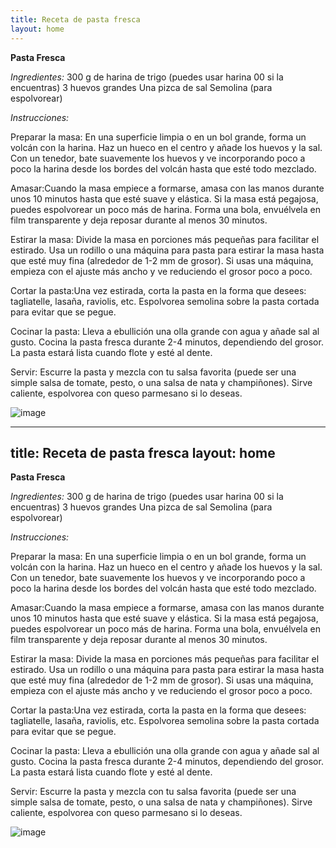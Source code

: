 ```yaml
---
title: Receta de pasta fresca
layout: home
---
```


**Pasta Fresca**

_Ingredientes:_
300 g de harina de trigo (puedes usar harina 00 si la encuentras)
3 huevos grandes
Una pizca de sal
Semolina (para espolvorear)

_Instrucciones:_

Preparar la masa: En una superficie limpia o en un bol grande, forma un volcán con la harina. Haz un hueco en el centro y añade los huevos y la sal.
Con un tenedor, bate suavemente los huevos y ve incorporando poco a poco la harina desde los bordes del volcán hasta que esté todo mezclado.

Amasar:Cuando la masa empiece a formarse, amasa con las manos durante unos 10 minutos hasta que esté suave y elástica. Si la masa está pegajosa, puedes espolvorear un poco más de harina.
Forma una bola, envuélvela en film transparente y deja reposar durante al menos 30 minutos.

Estirar la masa: Divide la masa en porciones más pequeñas para facilitar el estirado.
Usa un rodillo o una máquina para pasta para estirar la masa hasta que esté muy fina (alrededor de 1-2 mm de grosor).
Si usas una máquina, empieza con el ajuste más ancho y ve reduciendo el grosor poco a poco.

Cortar la pasta:Una vez estirada, corta la pasta en la forma que desees: tagliatelle, lasaña, raviolis, etc.
Espolvorea semolina sobre la pasta cortada para evitar que se pegue.

Cocinar la pasta:
Lleva a ebullición una olla grande con agua y añade sal al gusto.
Cocina la pasta fresca durante 2-4 minutos, dependiendo del grosor. La pasta estará lista cuando flote y esté al dente.

Servir:
Escurre la pasta y mezcla con tu salsa favorita (puede ser una simple salsa de tomate, pesto, o una salsa de nata y champiñones).
Sirve caliente, espolvorea con queso parmesano si lo deseas.


![image](https://github.com/user-attachments/assets/a0b08893-f5a4-4358-92c7-83fd3a8dd825)

---
title: Receta de pasta fresca
layout: home
---

**Pasta Fresca**

_Ingredientes:_
300 g de harina de trigo (puedes usar harina 00 si la encuentras)
3 huevos grandes
Una pizca de sal
Semolina (para espolvorear)

_Instrucciones:_

Preparar la masa: En una superficie limpia o en un bol grande, forma un volcán con la harina. Haz un hueco en el centro y añade los huevos y la sal.
Con un tenedor, bate suavemente los huevos y ve incorporando poco a poco la harina desde los bordes del volcán hasta que esté todo mezclado.

Amasar:Cuando la masa empiece a formarse, amasa con las manos durante unos 10 minutos hasta que esté suave y elástica. Si la masa está pegajosa, puedes espolvorear un poco más de harina.
Forma una bola, envuélvela en film transparente y deja reposar durante al menos 30 minutos.

Estirar la masa: Divide la masa en porciones más pequeñas para facilitar el estirado.
Usa un rodillo o una máquina para pasta para estirar la masa hasta que esté muy fina (alrededor de 1-2 mm de grosor).
Si usas una máquina, empieza con el ajuste más ancho y ve reduciendo el grosor poco a poco.

Cortar la pasta:Una vez estirada, corta la pasta en la forma que desees: tagliatelle, lasaña, raviolis, etc.
Espolvorea semolina sobre la pasta cortada para evitar que se pegue.

Cocinar la pasta:
Lleva a ebullición una olla grande con agua y añade sal al gusto.
Cocina la pasta fresca durante 2-4 minutos, dependiendo del grosor. La pasta estará lista cuando flote y esté al dente.

Servir:
Escurre la pasta y mezcla con tu salsa favorita (puede ser una simple salsa de tomate, pesto, o una salsa de nata y champiñones).
Sirve caliente, espolvorea con queso parmesano si lo deseas.


![image](https://github.com/user-attachments/assets/a0b08893-f5a4-4358-92c7-83fd3a8dd825)
